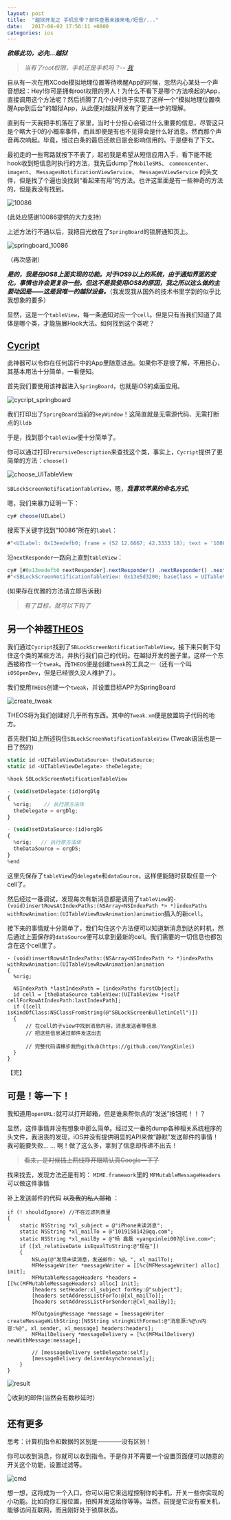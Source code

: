 ```yaml
---
layout: post
title:  "越狱开发之 手机忘带？邮件查看未接来电/短信/..."
date:   2017-06-02 17:56:11 +0800
categories: ios
---
```


***欲练此功，必先...越狱***

> *当有了root权限，手机还是手机吗？-- [我](http://yangxinlei.github.io/about_me/index.html#/title)*

自从有一次在用XCode模拟地理位置等待唤醒App的时候，忽然内心某处一个声音想起：Hey!你可是拥有root权限的男人！为什么不看下是哪个方法唤起的App，直接调用这个方法呢？然后折腾了几个小时终于实现了这样一个“模拟地理位置唤醒App到后台”的越狱App，从此便对越狱开发有了更进一步的理解。

直到有一天我把手机落在了家里，当时十分担心会错过什么重要的信息，尽管这只是个略大于0的小概率事件，而且即便是有也不见得会是什么好消息。然而那个声音再次响起。毕竟，错过白条的最后还款日是会影响信用的。于是便有了下文。

最初走的一些弯路就按下不表了，起初我是希望从短信应用入手，看下能不能hook收到短信息时执行的方法，我先后dump了`MobileSMS`、 `commoncenter`、 `imagent`、 `MessagesNotificationViewService`、 `MessagesViewService` 的头文件，但是找了个遍也没找到“看起来有用”的方法。也许这里面是有一些神奇的方法的，但是我没有找到。

![10086](/src/images/20170602/10086.png)

(此处应感谢10086提供的大力支持)

上述方法行不通以后，我把目光放在了`SpringBoard`的锁屏通知页上。

![springboard_10086](/src/images/20170602/sb10086.png)

（再次感谢）

***是的，我是在iOS8上面实现的功能。对于iOS9以上的系统，由于通知界面的变化，事情也许会更复杂一些。但这不是我使用iOS8的原因，我之所以这么做的主要动因是——这是我唯一的越狱设备。***（我发现我从国外的技术书里学到的似乎比我想象的要多）

显然，这是一个`tableView`，每一条通知对应一个`cell`。但是只有当我们知道了具体是哪个类，才能施展Hook大法。如何找到这个类呢？

## [**Cycript**](http://www.cycript.org)

此神器可以令你在任何运行中的App里随意进出。如果你不是很了解，不用担心，其基本用法十分简单，一看便知。

首先我们要使用该神器进入`SpringBoard`，也就是iOS的桌面应用。

![cycript_springboard](/src/images/20170602/cysb.png)

我们打印出了`SpringBoard`当前的`keyWindow`！这简直就是无需源代码、无需打断点的`lldb`

于是，找到那个`tableView`便十分简单了。

你可以通过打印`recursiveDescription`来查找这个类，事实上，`Cycript`提供了更简单的方法：`choose()`

![choose_UITableView](/src/images/20170602/choosetv.png)

`SBLockScreenNotificationTableView`，嗯，***我喜欢苹果的命名方式***。

嗯，我们来暴力证明一下：

```js
cy# choose(UILabel)
```
搜索下关键字找到“10086”所在的`label`：
```js
#"<UILabel: 0x13eedefb0; frame = (52 12.6667; 42.3333 18); text = '10086'; userInteractionEnabled = NO; layer = <_UILabelLayer: 0x174c8e100>>"
```

沿`nextResponder`一路向上直到`tableView`：

```js
cy# [#0x13eedefb0 nextResponder].nextResponder() .nextResponder() .nextResponder() .nextResponder() 
#"<SBLockScreenNotificationTableView: 0x13e5d3200; baseClass = UITableView; frame = (0 0; 414 419.667); clipsToBounds = YES; opaque = NO; gestureRecognizers = <NSArray: 0x175845280>; layer = <CALayer: 0x175432c00>; contentOffset: {0, 0}; contentSize: {414, 168.66666158040366}>"
```
(如果存在优雅的方法请立即告诉我)

> *有了目标，就可以下钩了*

## **另一个神器**[**THEOS**](https://github.com/theos/theos)

我们通过`Cycript`找到了`SBLockScreenNotificationTableView`，接下来只剩下勾住这个类的某些方法，并执行我们自己的代码。在越狱开发的圈子里，这样一个东西被称作一个`tweak`。而`THEOS`便是创建`tweak`的工具之一（还有一个叫`iOSOpenDev`，但是已经很久没人维护了）。

我们使用`THEOS`创建一个`tweak`，并设置目标APP为SpringBoard

![create_tweak](/src/images/20170602/createTweak.png)

THEOS将为我们创建好几乎所有东西。其中的`Tweak.xm`便是放置钩子代码的地方。

首先我们如上所述钩住`SBLockScreenNotificationTableView` (Tweak语法也是一目了然的)

```js
static id <UITableViewDataSource> theDataSource;
static id <UITableViewDelegate> theDelegate;

%hook SBLockScreenNotificationTableView

- (void)setDelegate:(id)orgDlg
{
  %orig;    // 执行原方法体
  theDelegate = orgDlg;
}

- (void)setDataSource:(id)orgDS
{
  %orig;   // 执行原方法体
  theDataSource = orgDS;
}
%end
```
这里先保存了`tableView`的`delegate`和`dataSource`，这样便能随时获取任意一个cell了。

然后经过一番调试，发现每次有新消息都是调用了`tableView`的`- (void)insertRowsAtIndexPaths:(NSArray<NSIndexPath *> *)indexPaths withRowAnimation:(UITableViewRowAnimation)animation`插入的新`cell`。

接下来的事情就十分简单了，我们勾住这个方法便可以知道新消息到达的时机，然后通过上面保存的`dataSource`便可以拿到最新的cell。我们需要的一切信息也都包含在这个cell里了。

```objc
- (void)insertRowsAtIndexPaths:(NSArray<NSIndexPath *> *)indexPaths withRowAnimation:(UITableViewRowAnimation)animation
{
  %orig;

  NSIndexPath *lastIndexPath = [indexPaths firstObject];
  id cell = [theDataSource tableView:(UITableView *)self cellForRowAtIndexPath:lastIndexPath];
  if ([cell isKindOfClass:NSClassFromString(@"SBLockScreenBulletinCell")])
  {
      // 在cell的子view中找到消息内容，消息发送者等信息
      // 把这些信息通过邮件发送出去

      // 完整代码请移步我的github(https://github.com/YangXinlei)
  }
}
```

【完】


## 可是！等一下！

我知道用`openURL:`就可以打开邮箱，但是谁来帮你点的“发送”按钮呢！！？

显然，这件事情并没有想象中那么简单。经过又一番的dump各种相关系统程序的头文件，我沮丧的发现，iOS并没有提供明显的API来做“静默”发送邮件的事情！我可能要失败... ... 啊！做了这么多，拿到了信息却传递不出去！
> ~~看来，是时候插上网线睁开眼睛认真Google一下了~~

找来找去，发现方法还是有的： `MIME.framework`里的 `MFMutableMessageHeaders` 可以做这件事情

补上发送邮件的代码 ~~以及我的私人邮箱~~ ：

```objc
if (! shouldIgnore) //不在过滤列表里
{
    static NSString *xl_subject = @"iPhone未读消息";
    static NSString *xl_mailTo = @"1019158142@qq.com";
    static NSString *xl_mailBy = @"杨 鑫磊 <yangxinlei007@live.com>";
    if ([xl_relativeDate isEqualToString:@"现在"])
    {
        NSLog(@"发现未读消息，发送邮件: %@。", xl_mailTo);
        MFMessageWriter *messageWriter = [[%c(MFMessageWriter) alloc] init];
        MFMutableMessageHeaders *headers = [[%c(MFMutableMessageHeaders) alloc] init];
        [headers setHeader:xl_subject forKey:@"subject"];
        [headers setAddressListForTo:@[xl_mailTo]];
        [headers setAddressListForSender:@[xl_mailBy]];

        MFOutgoingMessage *message = [messageWriter createMessageWithString:[NSString stringWithFormat:@"消息源:%@\n内容:%@", xl_sender, xl_message] headers:headers];
        MFMailDelivery *messageDelivery = [%c(MFMailDelivery) newWithMessage:message];

        // [messageDelivery setDelegate:self];
        [messageDelivery deliverAsynchronously];
    }
}
```

![result](/src/images/20170602/result.png)

👆收到的邮件(当然会有数秒延时）

## 还有更多

思考：计算机指令和数据的区别是————没有区别！

你可以收到消息，你就可以收到指令。于是你并不需要一个设置页面便可以随意的开关这个功能，设置过滤等。

![cmd](/src/images/20170602/cmd.png)

想一想，这将成为一个入口，你可以用它来远程控制你的手机，开关一些你实现的小功能。比如向你汇报位置，拍照并发送给你等等。当然，前提是它没有被关机，能够访问互联网，而且刚好处于锁屏状态。


